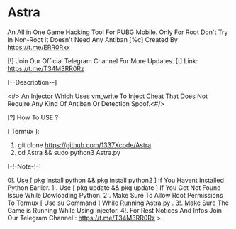 # Astra
An All in One Game Hacking Tool For PUBG Mobile.
Only For Root Don't Try In Non-Root
It Doesn't Need Any Antiban
[%c] Created By https://t.me/ERR0Rxx

[!] Join Our Official Telegram Channel For More Updates.
[|] Link: https://t.me/T34M3RR0Rz


[--Description--]

<#> An Injector Which Uses vm_write To Inject Cheat That Does Not Require Any Kind Of Antiban Or Detection Spoof.<#/>

[?] How To USE ?

[ Termux ]:
1. git clone https://github.com/1337Xcode/Astra
2. cd Astra && sudo python3 Astra.py

[-!-Note-!-]

0!. Use [ pkg install python && pkg install python2 ] If You Havent Installed Python Earlier.
1!. Use [ pkg update && pkg update ] If You Get Not Found Issue While Dowloading Python.
2!. Make Sure To Allow Root Permissions To Termux [ Use su Command ] While Running Astra.py .
3!. Make Sure The Game is Running While Using Injector.
4!. For Rest Notices And Infos Join Our Telegram Channel : https://t.me/T34M3RR0Rz >\.
